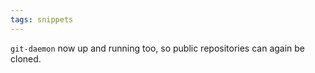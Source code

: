 ```yaml
---
tags: snippets
---
```


`git-daemon` now up and running too, so public repositories can again be cloned.
